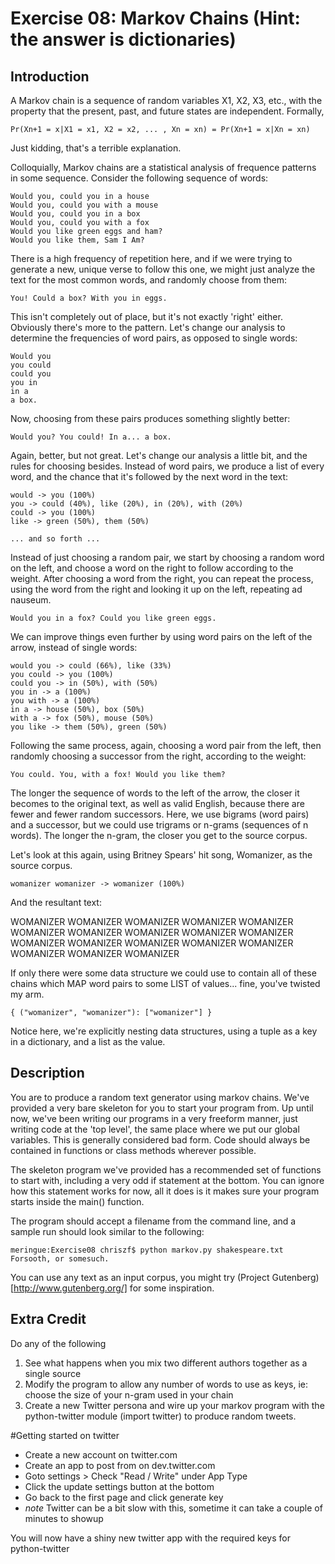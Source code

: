 Exercise 08: Markov Chains (Hint: the answer is dictionaries)
=======

Introduction
-------
A Markov chain is a sequence of random variables X1, X2, X3, etc., with the property that the present, past, and future states are independent. Formally,

    Pr(Xn+1 = x|X1 = x1, X2 = x2, ... , Xn = xn) = Pr(Xn+1 = x|Xn = xn)

Just kidding, that's a terrible explanation. 

Colloquially, Markov chains are a statistical analysis of frequence patterns in some sequence. Consider the following sequence of words:

    Would you, could you in a house
    Would you, could you with a mouse
    Would you, could you in a box
    Would you, could you with a fox
    Would you like green eggs and ham?
    Would you like them, Sam I Am?

There is a high frequency of repetition here, and if we were trying to generate a new, unique verse to follow this one, we might just analyze the text for the most common words, and randomly choose from them:

    You! Could a box? With you in eggs.

This isn't completely out of place, but it's not exactly 'right' either. Obviously there's more to the pattern. Let's change our analysis to determine the frequencies of word pairs, as opposed to single words:

    Would you
    you could
    could you
    you in
    in a
    a box.


Now, choosing from these pairs produces something slightly better:

    Would you? You could! In a... a box.

Again, better, but not great. Let's change our analysis a little bit, and the rules for choosing besides. Instead of word pairs, we produce a list of every word, and the chance that it's followed by the next word in the text:

    would -> you (100%)
    you -> could (40%), like (20%), in (20%), with (20%)
    could -> you (100%)
    like -> green (50%), them (50%)

    ... and so forth ...

Instead of just choosing a random pair, we start by choosing a random word on the left, and choose a word on the right to follow according to the weight. After choosing a word from the right, you can repeat the process, using the word from the right and looking it up on the left, repeating ad nauseum.

    Would you in a fox? Could you like green eggs. 

We can improve things even further by using word pairs on the left of the arrow, instead of single words:

    would you -> could (66%), like (33%)
    you could -> you (100%)
    could you -> in (50%), with (50%)
    you in -> a (100%)
    you with -> a (100%)
    in a -> house (50%), box (50%)
    with a -> fox (50%), mouse (50%)
    you like -> them (50%), green (50%)

Following the same process, again, choosing a word pair from the left, then randomly choosing a successor from the right, according to the weight:

    You could. You, with a fox! Would you like them?

The longer the sequence of words to the left of the arrow, the closer it becomes to the original text, as well as valid English, because there are fewer and fewer random successors. Here, we use bigrams (word pairs) and a successor, but we could use trigrams or n-grams (sequences of n words). The longer the n-gram, the closer you get to the source corpus.

Let's look at this again, using Britney Spears' hit song, Womanizer, as the source corpus.

    womanizer womanizer -> womanizer (100%)

And the resultant text:
   
   WOMANIZER WOMANIZER WOMANIZER WOMANIZER WOMANIZER WOMANIZER 
   WOMANIZER WOMANIZER WOMANIZER WOMANIZER WOMANIZER WOMANIZER 
   WOMANIZER WOMANIZER WOMANIZER WOMANIZER WOMANIZER WOMANIZER

If only there were some data structure we could use to contain all of these chains which MAP word pairs to some LIST of values... fine, you've twisted my arm.

    { ("womanizer", "womanizer"): ["womanizer"] }

Notice here, we're explicitly nesting data structures, using a tuple as a key in a dictionary, and a list as the value.


Description
-----------
You are to produce a random text generator using markov chains. We've provided a very bare skeleton for you to start your program from. Up until now, we've been writing our programs in a very freeform manner, just writing code at the 'top level', the same place where we put our global variables. This is generally considered bad form. Code should always be contained in functions or class methods wherever possible.

The skeleton program we've provided has a recommended set of functions to start with, including a very odd if statement at the bottom. You can ignore how this statement works for now, all it does is it makes sure your program starts inside the main() function.

The program should accept a filename from the command line, and a sample run should look similar to the following:

    meringue:Exercise08 chriszf$ python markov.py shakespeare.txt
    Forsooth, or somesuch.

You can use any text as an input corpus, you might try (Project Gutenberg)[http://www.gutenberg.org/] for some inspiration.

Extra Credit
------------
Do any of the following

1. See what happens when you mix two different authors together as a single source
2. Modify the program to allow any number of words to use as keys, ie: choose the size of your n-gram used in your chain
3. Create a new Twitter persona and wire up your markov program with the python-twitter module (import twitter) to produce random tweets.

#Getting started on twitter

- Create a new account on twitter.com
- Create an app to post from on dev.twitter.com
- Goto settings > Check "Read / Write" under App Type
- Click the update settings button at the bottom
- Go back to the first page and click generate key
- *note* Twitter can be a bit slow with this, sometime it can take a couple of minutes to showup

You will now have a shiny new twitter app with the required keys for python-twitter


